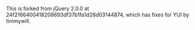 This is forked from jQuery 2.0.0 at 24f2166400418208693df37b1fa1d26d03144874, which has fixes for YUI by timmywill.
